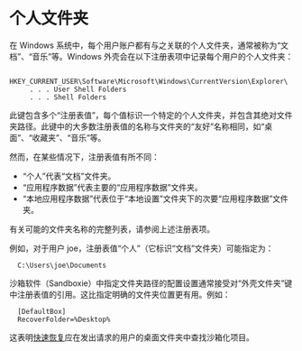 # 个人文件夹

在 Windows 系统中，每个用户账户都有与之关联的个人文件夹，通常被称为“文档”、“音乐”等。Windows 外壳会在以下注册表项中记录每个用户的个人文件夹：
```
  HKEY_CURRENT_USER\Software\Microsoft\Windows\CurrentVersion\Explorer\
     . . . User Shell Folders
     . . . Shell Folders
```

此键包含多个“注册表值”，每个值标识一个特定的个人文件夹，并包含其绝对文件夹路径。此键中的大多数注册表值的名称与文件夹的“友好”名称相同，如“桌面”、“收藏夹”、“音乐”等。

然而，在某些情况下，注册表值有所不同：

* “个人”代表“文档”文件夹。
* “应用程序数据”代表主要的“应用程序数据”文件夹。
* “本地应用程序数据”代表位于“本地设置”文件夹下的次要“应用程序数据”文件夹。

有关可能的文件夹名称的完整列表，请参阅上述注册表项。

例如，对于用户 joe，注册表值“个人”（它标识“文档”文件夹）可能指定为：
```
  C:\Users\joe\Documents
```

沙箱软件（Sandboxie）中指定文件夹路径的配置设置通常接受对“外壳文件夹”键中注册表值的引用。这比指定明确的文件夹位置更有用。例如：
```
  [DefaultBox]
  RecoverFolder=%Desktop%
```

这表明[快速恢复](QuickRecovery.md)应在发出请求的用户的桌面文件夹中查找沙箱化项目。
